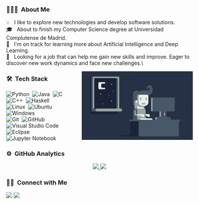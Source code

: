 ### 👨🏻‍💻 &nbsp;About Me

💡 &nbsp; I like to explore new technologies and develop software solutions.\
🎓 &nbsp; About to finish my Computer Science degree at Universidad Complutense de Madrid.\
🌱 &nbsp; I'm on track for learning more about Artificial Intelligence and Deep Learning.\
💼 &nbsp; Looking for a job that can help me gain new skills and improve. Eager to discover new work dynamics and face new challenges.\

<img alt="Night Coding" src="https://raw.githubusercontent.com/AVS1508/AVS1508/master/assets/Night-Coding.gif" align="right"/>

### 🛠 &nbsp;Tech Stack

![Python](https://img.shields.io/badge/python-3670A0?style=flat&logo=python&logoColor=ffdd54)&nbsp;
![Java](https://img.shields.io/badge/java-%23ED8B00.svg?style=flat&logo=java&logoColor=white)&nbsp;
![C](https://img.shields.io/badge/c-%2300599C.svg?style=flat&logo=c&logoColor=white)&nbsp;
![C++](https://img.shields.io/badge/c++-%2300599C.svg?style=flat&logo=c%2B%2B&logoColor=white)&nbsp;
![Haskell](https://img.shields.io/badge/Haskell-5e5086?style=flat&logo=haskell&logoColor=white)\
![Linux](https://img.shields.io/badge/Linux-FCC624?style=flat&logo=linux&logoColor=black)&nbsp;
![Ubuntu](https://img.shields.io/badge/Ubuntu-E95420?style=flat&logo=ubuntu&logoColor=white)&nbsp;
![Windows](https://img.shields.io/badge/Windows-0078D6?style=flat&logo=windows&logoColor=white)\
![Git](https://img.shields.io/badge/git-%23F05033.svg?style=flat&logo=git&logoColor=white)&nbsp;
![GitHub](https://img.shields.io/badge/github-%23121011.svg?style=flat&logo=github&logoColor=white)\
![Visual Studio Code](https://img.shields.io/badge/Visual%20Studio%20Code-0078d7.svg?style=flat&logo=visual-studio-code&logoColor=white)&nbsp;
![Eclipse](https://img.shields.io/badge/Eclipse-FE7A16.svg?style=flat&logo=Eclipse&logoColor=white)&nbsp;
![Jupyter Notebook](https://img.shields.io/badge/jupyter-%23FA0F00.svg?style=flat&logo=jupyter&logoColor=white)

### ⚙️ &nbsp;GitHub Analytics

<p align="center">
<a href="https://github.com/marcosmatu">
  <img height="180em" src="https://github-readme-stats-eight-theta.vercel.app/api?username=marcosmatu&show_icons=true&theme=algolia&include_all_commits=true&count_private=true"/>
  <img height="180em" src="https://github-readme-stats-eight-theta.vercel.app/api/top-langs/?username=marcosmatu&layout=compact&langs_count=8&theme=algolia"/>
</a>
</p>

### 🤝🏻 &nbsp;Connect with Me

<a href="https://www.linkedin.com/in/marcosmatutefernandez"><img src="https://img.shields.io/badge/-Marcos%20Matute%20Fernández-0077B5?style=flat&logo=Linkedin&logoColor=white"/></a>
<a href="marcosmatutefernandez@gmail.com"><img src="https://img.shields.io/badge/-marcosmatutefernandez@gmail.com-D14836?style=flat&logo=Gmail&logoColor=white"/></a>
</p>
